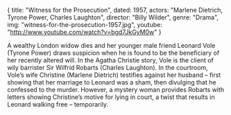 {
  title: "Witness for the Prosecution",
  dated:  1957,
  actors: "Marlene Dietrich, Tyrone Power, Charles Laughton",
  director: "Billy Wilder",
  genre: "Drama",
  img: "witness-for-the-prosecution-1957.jpg",
  youtube: "http://www.youtube.com/watch?v=bgd7JkGyM0w"
}

 A wealthy London widow dies and her younger male friend Leonard Vole (Tyrone Power) draws suspicion when he is found to be the beneficiary of her recently altered will. In the Agatha Christie story, Vole is the client of wily barrister Sir Wilfrid Robarts (Charles Laughton). In the courtroom, Vole’s wife Christine (Marlene Dietrich) testifies against her husband – first showing that her marriage to Leonard was a sham, then divulging that he confessed to the murder. However, a mystery woman provides Robarts with letters showing Christine’s motive for lying in court, a twist that results in Leonard walking free – temporarily. 